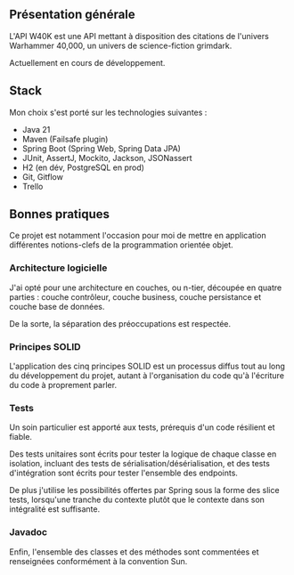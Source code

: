 ## Présentation générale

L'API W40K est une API mettant à disposition des citations de l'univers Warhammer 40,000, un univers de science-fiction grimdark.

Actuellement en cours de développement.

## Stack

Mon choix s'est porté sur les technologies suivantes :

* Java 21
* Maven (Failsafe plugin)
* Spring Boot (Spring Web, Spring Data JPA)
* JUnit, AssertJ, Mockito, Jackson, JSONassert
* H2 (en dév, PostgreSQL en prod)
* Git, Gitflow
* Trello

## Bonnes pratiques

Ce projet est notamment l'occasion pour moi de mettre en application différentes notions-clefs de la programmation orientée objet.

### Architecture logicielle

J'ai opté pour une architecture en couches, ou n-tier, découpée en quatre parties : couche contrôleur, couche business, couche persistance et couche base de données.

De la sorte, la séparation des préoccupations est respectée.

### Principes SOLID

L'application des cinq principes SOLID est un processus diffus tout au long du développement du projet, autant à l'organisation du code qu'à l'écriture du code à proprement parler.

### Tests

Un soin particulier est apporté aux tests, prérequis d'un code résilient et fiable.

Des tests unitaires sont écrits pour tester la logique de chaque classe en isolation, incluant des tests de sérialisation/désérialisation, et des tests d'intégration sont écrits pour tester l'ensemble des endpoints.

De plus j'utilise les possibilités offertes par Spring sous la forme des slice tests, lorsqu'une tranche du contexte plutôt que le contexte dans son intégralité est suffisante.

### Javadoc

Enfin, l'ensemble des classes et des méthodes sont commentées et renseignées conformément à la convention Sun.